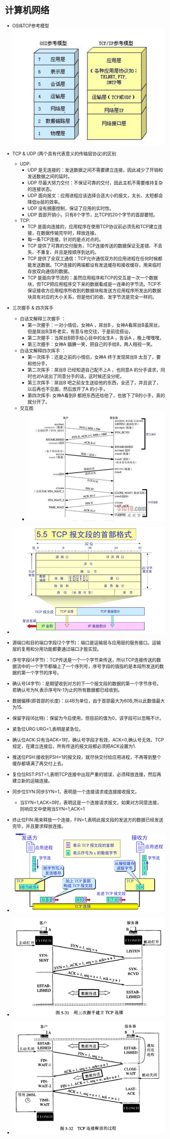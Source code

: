  # 计算机网络
 
 
 - OSI&TCP参考模型
  ![OSI&TCP参考模型](TO.JPG)
  
- TCP & UDP (两个具有代表意义的传输层协议)的区别
  - UDP: 
    - UDP 是无连接的：发送数据之间不需要建立连接，因此减少了开销和发送数据之间的延时。
    - UDP 尽最大努力交付：不保证可靠的交付，因此主机不需要维持复杂的连接状态。
    - UDP 面向报文：应用进程应该选择合适大小的报文，太长、太短都会降低ip层的效率。
    - UDP 没有拥塞控制，保证了应用的实时性。
    - UDP 首部开销小，只有8个字节，比TCP的20个字节的首部要短。
  - TCP:
    - TCP 是面向连接的，应用程序在使用TCP协议前必须先和TCP建立连接，在数据传输完毕时，释放连接。
    - 每一条TCP连接，针对的是点对点的。
    - TCP 提供了可靠的交付服务，TCP连接传送的数据保证无差错、不丢失、不重复、并且是按顺序到达的。
    - TCP 提供了全双工通信：TCP允许通信双方的应用进程在任何时候都能发送数据。TCP连接的两端都设有发送缓存和接收缓存，用来临时存放双向通信的数据。
    - TCP 是面向字节流的：虽然应用程序和TCP的交互是一次一个数据块，但TCP把应用程序交下来的数据看成是一连串的字节流。TCP不保证接收方应用程序所收到的数据块和发送方应用程序所发出的数据块具有对应的大小关系，但是他们的收、发字节流是完全一样的。
 - 三次握手 & 四次挥手
     - 白话文解释三次握手 ：
         - 第一次握手：一对小情侣，女神A ，屌丝B ，女神A看屌丝B虽屌丝，但是屌丝B淳朴老实，有意与他交往，于是前往搭讪，
         - 第二次握手：当屌丝B把手给心目中的女生A ，告诉A ，晚上嘿嘿嘿，
         - 第三次握手：女神A 腼腆一笑，把自己的手给B，两人相视一笑。
     - 白话文解释四次挥手 ：
         - 第一次挥手：还是之前的小情侣，女神A 终于发现屌丝B 太丑了，要和他分手，
         - 第二次挥手：屌丝B 已经知道自己配不上A ，也同意A 的分手请求，同时也对A说出了同意分手的话，这时候还没分呢，     
         - 第三次挥手：屌丝B 吧之前女生送给他的东西，全还了，并且说了，以后再也不见面，然后放开了A 的小手，
         - 第四次挥手: 女神A看到B 都把东西还给他了，也放下了B的小手，真的就分开了。
     - 交互图
        - ![三次握手&四次挥手](3&4.JPG)
        
        
  - ![TCP报文段的首部格式.JPG](TCP报文段的首部格式.JPG)
   - 源端口和目的端口字段(2个字节)：端口是运输层与应用层的服务接口。运输层的复用和分用功能都要通过端口才能实现。
   - 序号字段(4字节)：TCP传送是一个一个字节来传送，所以TCP连接传送的数据流中的一个字节都编上了一个序列号，序号字段的值指的是本段所发送的数据的第一个字节的序号。
   - 确认号(4字节)：是期望收到对方的下一个报文段的数据的第一个字节序号。若确认号为N,表示序号N-1为止的所有数据都已经收到。
   - 数据偏移(即首部的长度)：以4B为单位，由于首部最大为60B,所以此数值最大为15.
   - 保留字段(6比特)：保留为今后使用，但目前的值为0，该字段可以忽略不计。
   - 紧急位URG:URG=1,表明是紧急位。
   - 确认位ACK:只有当ACK=1时，确认号字段才有效，ACK=0,确认号无效。TCP规定，在建立连接后，所有传送的报文段都必须把ACK设置为1.
   - 推送位PSH:接收到PSH=1的报文段，就尽快交付给应用进程，不再等到整个缓存都填满了再交付上去。
   - 复位位RST:PST=1,表明TCP连接中出现严重的错误，必须释放连接，然后再建立新的运输连接。
   - 同步位SYN:同步SYN=1，表明是一个连接请求或连接接收报文。
     - 当SYN=1,ACK=0时，表明这是一个连接请求报文，如果对方同意连接，则响应文中使用当SYN=1,ACK=1
   - 终止位FIN:用来释放一个连接，FIN=1,表明此报文段的发送方的数据已经发送完毕，并且要求释放连接。
   - ![TCP-发送数据](TCP-发送数据.jpg)
   - ![三次握手](三次握手.jpg)
   - ![四次挥手](四次挥手.jpg)
                
